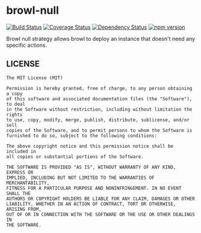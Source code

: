 # browl-null

[![Build Status](https://travis-ci.org/killmenot/browl-null.svg?branch=master)](https://travis-ci.org/killmenot/browl-null) [![Coverage Status](https://coveralls.io/repos/github/killmenot/browl-plugin-yaml/badge.svg?branch=master)](https://coveralls.io/github/killmenot/browl-null?branch=master) [![Dependency Status](https://david-dm.org/killmenot/browl-null.svg)](hhttps://david-dm.org/killmenot/browl-null) [![npm version](https://img.shields.io/npm/v/browl-null.svg)](https://www.npmjs.com/package/browl-null)

Browl null strategy allows browl to deploy an instance that doesn't need any specific actions.

## LICENSE

    The MIT License (MIT)

    Permission is hereby granted, free of charge, to any person obtaining a copy
    of this software and associated documentation files (the "Software"), to deal
    in the Software without restriction, including without limitation the rights
    to use, copy, modify, merge, publish, distribute, sublicense, and/or sell
    copies of the Software, and to permit persons to whom the Software is
    furnished to do so, subject to the following conditions:

    The above copyright notice and this permission notice shall be included in
    all copies or substantial portions of the Software.

    THE SOFTWARE IS PROVIDED "AS IS", WITHOUT WARRANTY OF ANY KIND, EXPRESS OR
    IMPLIED, INCLUDING BUT NOT LIMITED TO THE WARRANTIES OF MERCHANTABILITY,
    FITNESS FOR A PARTICULAR PURPOSE AND NONINFRINGEMENT. IN NO EVENT SHALL THE
    AUTHORS OR COPYRIGHT HOLDERS BE LIABLE FOR ANY CLAIM, DAMAGES OR OTHER
    LIABILITY, WHETHER IN AN ACTION OF CONTRACT, TORT OR OTHERWISE, ARISING FROM,
    OUT OF OR IN CONNECTION WITH THE SOFTWARE OR THE USE OR OTHER DEALINGS IN
    THE SOFTWARE.

